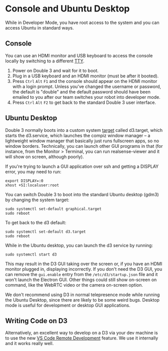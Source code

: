 # Console and Ubuntu Desktop

While in Developer Mode, you have root access to the system and you can access Ubuntu in standard ways.

## Console

You can use an HDMI monitor and USB keyboard to access the console locally by switching to a different [TTY](https://askubuntu.com/questions/66195/what-is-a-tty-and-how-do-i-access-a-tty).

1. Power on Double 3 and wait for it to boot.
2. Plug in a USB keyboard and an HDMI monitor (must be after it booted).
3. Press `Ctrl` `Alt` `F1` and the console should appear on the HDMI monitor with a login prompt. Unless you've changed the username or password, the default is "double" and the default password should have been emailed to you after our team switches your robot into developer mode.
4. Press `Ctrl` `Alt` `F2` to get back to the standard Double 3 user interface.

## Ubuntu Desktop

Double 3 normally boots into a custom system [target](https://manpages.ubuntu.com/manpages/bionic/man5/systemd.target.5.html) called d3.target, which starts the d3.service, which launches the compiz window manager – a lightweight window manager that basically just runs fullscreen apps, so no window borders. Technically, you can launch other GUI programs in that (for instance, from the Monitor > Terminal, you can run realsense-viewer and it will show on screen, although poorly).

If you're trying to launch a GUI application over ssh and getting a DISPLAY error, you may need to run:

    export DISPLAY=:0
    xhost +SI:localuser:root

You can switch Double 3 to boot into the standard Ubuntu desktop (gdm3) by changing the system target:

    sudo systemctl set-default graphical.target
    sudo reboot 

To get back to the d3 default:

    sudo systemctl set-default d3.target
    sudo reboot 

While in the Ubuntu desktop, you can launch the d3 service by running:

    sudo systemctl start d3

This may result in the D3 GUI taking over the screen or, if you have an HDMI monitor plugged in, displaying incorrectly. If you don't need the D3 GUI, you can remove the `gui.enable` entry from the `/etc/d3/startup.json` file and it won't launch the Electron GUI. Other things could still show on-screen on command, like the WebRTC video or the camera on-screen option.

We don't recommend using D3 in normal telepresence mode while running the Ubuntu Desktop, since there are likely to be some weird bugs. Desktop mode is useful for development or desktop GUI applications.

## Writing Code on D3

Alternatively, an excellent way to develop on a D3 via your dev machine is to use the new [VS Code Remote Development](https://code.visualstudio.com/docs/remote/remote-overview) feature. We use it internally and it works really well.

